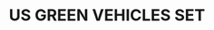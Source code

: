 ---
title: "US GREEN VEHICLES SET "
price: "TBA"
desc: "Bez opisa"
img_path: "/assets/img/A.MIG-7413.jpg"
brand: AMMO
available: true
special_offer: false
soon: false
cat: "Weathering"
subcat: ""
subsubcat: "wet-setovi"
---